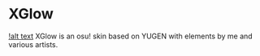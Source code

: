 # XGlow
[!alt text](https://raw.githubusercontent.com/5pla77er/XGlow/master/banner.png)
XGlow is an osu! skin based on YUGEN with elements by me and various artists.
